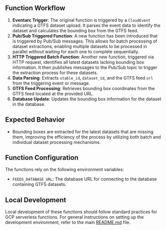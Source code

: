 ## Function Workflow
1. **Eventarc Trigger**: The original function is triggered by a `CloudEvent` indicating a GTFS dataset upload. It parses the event data to identify the dataset and calculates the bounding box from the GTFS feed.
2. **Pub/Sub Triggered Function**: A new function has been introduced that is triggered by Pub/Sub messages. This allows for batch processing of dataset extractions, enabling multiple datasets to be processed in parallel without waiting for each one to complete sequentially.
3. **HTTP Triggered Batch Function**: Another new function, triggered via HTTP request, identifies all latest datasets lacking bounding box information. It then publishes messages to the Pub/Sub topic to trigger the extraction process for these datasets.
4. **Data Parsing**: Extracts `stable_id`, `dataset_id`, and the GTFS feed `url` from the triggering event or message.
5. **GTFS Feed Processing**: Retrieves bounding box coordinates from the GTFS feed located at the provided URL.
6. **Database Update**: Updates the bounding box information for the dataset in the database.

## Expected Behavior
- Bounding boxes are extracted for the latest datasets that are missing them, improving the efficiency of the process by utilizing both batch and individual dataset processing mechanisms.

## Function Configuration
The functions rely on the following environment variables:
- `FEEDS_DATABASE_URL`: The database URL for connecting to the database containing GTFS datasets.

## Local Development
Local development of these functions should follow standard practices for GCP serverless functions.
For general instructions on setting up the development environment, refer to the main [README.md](../README.md) file.